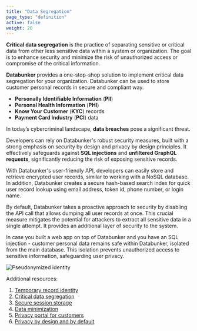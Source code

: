 ```yaml
---
title: "Data Segregation"
page_type: "definition"
active: false
weight: 20
---
```


**Critical data segregation** is the practice of separating sensitive or critical data from other less sensitive data within a system or organization. The goal is to enhance security and minimize the risk of unauthorized access or compromise of the critical information.

**Databunker** provides a one-stop-shop solution to implement critical data segregation for your organization. Databunker can be used to store customer personal records in secure and compliant way.

* **Personally Identifiable Information** (**PII**)
* **Personal Health Information** (**PHI**)
* **Know Your Customer** (**KYC**) records
* **Payment Card Industry** (**PCI**) data

In today’s cybercriminal landscape, **data breaches** pose a significant threat.

Developers can rely on Databunker's robust security measures, built with a strong emphasis on security by design and privacy by design principles. It effectively safeguards against **SQL injections** and **unfiltered GraphQL requests**, significantly reducing the risk of exposing sensitive records.

With Databunker's user-friendly API, developers can easily store and retrieve encrypted user records, similar to working with a NoSQL database. In addition, Databunker creates a secure hash-based search index for quick user record lookup using email address, token id, phone number, or login name.

By default, Databunker takes a proactive approach to security by disabling the API call that allows dumping all user records at once. This crucial measure mitigates the potential for attackers to extract all sensitive data in a single attempt. It provides an additional layer of security to the system.

In case you built a web app on top of Databunker and you have an SQL injection - customer personal data remains safe within Databunker, isolated from the main database. This isolation prevents unauthorized access to sensitive information, safeguarding user privacy.

![Pseudonymized identity](/img/pseudonymized-identity.png)

Additional resources:
1. [Temporary record identity](/use-case/temporary-record-identity/)
1. [Critical data segregation](/use-case/critical-data-segregation/)
1. [Secure session storage](/use-case/secure-session-storage/)
1. [Data minimization](/use-case/data-minimization/)
1. [Privacy portal for customers](/use-case/privacy-portal-for-customers/)
1. [Privacy by design and by default](/use-case/privacy-by-design-default/)
